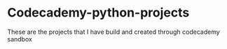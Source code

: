 # Codecademy-python-projects
These are the projects that I have build and created through codecademy sandbox
